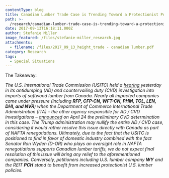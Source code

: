 ```yaml
---
contentType: blog
title: Canadian Lumber Trade Case is Trending Toward a Protectionist Policy Outcome
path: >-
  /research/canadian-lumber-trade-case-is-trending-toward-a-protectionist-policy-outcome/
date: 2017-09-13T16:18:11.000Z
author: Stefanie Miller
image_featured: /files/stefanie-miller_research.jpg
attachments:
  - filename: /files/2017_09_13_height_trade - canadian lumber.pdf
category: Research
tags:
  - Special Situations
---
```

The Takeaway:

_The U.S. International Trade Commission (USITC) held a [hearing](https://www.usitc.gov/external_relations/documents/wl1_091117.pdf) yesterday in its antidumping (AD) and countervailing duty (CVD) investigation into imports of softwood lumber from Canada. Nearly all impacted companies came under pressure (including **RFP, CFP:CN, WFT:CN, PHM, TOL, LEN, DHI, and NVR**) when the Department of Commerce International Trade Administration (ITA) – the other agency responsible for AD / CVD investigations – [announced](https://www.commerce.gov/news/press-releases/2017/04/us-department-commerce-issues-affirmative-preliminary-countervailing) on April 24 the preliminary CVD determination in this case. The Trump administration may nullify the entire AD / CVD case, considering it would rather resolve this issue directly with Canada as part of NAFTA renegotiations. Ultimately, due to the fact that the USITC is positioned to find in favor of domestic industry combined with the fact Senator Ron Wyden (D-OR) who plays an oversight role in NAFTA renegotiations supports Canadian lumber tariffs, we do not expect final resolution of this issue will bring any relief to the aforementioned companies. Conversely, petitioners including U.S. lumber company **WY** and the REIT **PCH** stand to benefit from increased protectionist U.S. lumber policies._
